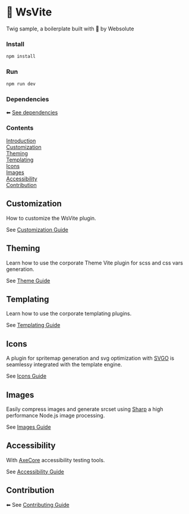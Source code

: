 # 🔵 WsVite

Twig sample, a boilerplate built with 🖤 by Websolute

### Install 

```sh
npm install
```

### Run

```sh
npm run dev
```

### Dependencies
⬅ [See dependencies](../../docs/DEPENDENCIES.md)  

### Contents
[Introduction](../docs/INTRODUCTION.md)  
[Customization](#customization)  
[Theming](#theming)  
[Templating](#templating)  
[Icons](#icons)  
[Images](#images)  
[Accessibility](#accessibility)   
[Contribution](#contribution)  

## Customization
How to customize the WsVite plugin.  

See [Customization Guide](../docs/CUSTOMIZATION.md)

## Theming
Learn how to use the corporate Theme Vite plugin for scss and css vars generation.  

See [Theme Guide](../docs/THEMING.md)

## Templating
Learn how to use the corporate templating plugins.  

See [Templating Guide](../docs/TEMPLATING.md)

## Icons
A plugin for spritemap generation and svg optimization with [SVGO](https://github.com/svg/svgo) is seamlessy integrated with the template engine.  

See [Icons Guide](../docs/ICONS.md)

## Images
Easily compress images and generate srcset using [Sharp](https://sharp.pixelplumbing.com/) a high performance Node.js image processing.  

See [Images Guide](../docs/IMAGES.md)

## Accessibility
With [AxeCore](https://www.deque.com/axe/) accessibility testing tools. 

See [Accessibility Guide](../docs/ACCESSIBILITY.md)

## Contribution
⬅ See [Contributing Guide](../../CONTRIBUTING.md)
